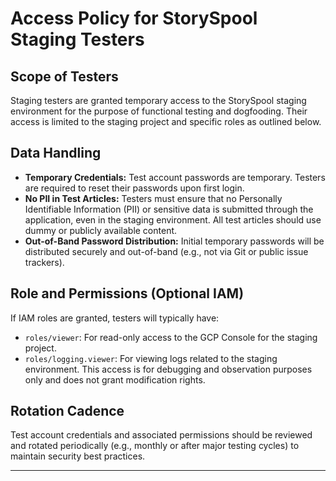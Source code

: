 # Access Policy for StorySpool Staging Testers

## Scope of Testers
Staging testers are granted temporary access to the StorySpool staging environment for the purpose of functional testing and dogfooding. Their access is limited to the staging project and specific roles as outlined below.

## Data Handling
- **Temporary Credentials:** Test account passwords are temporary. Testers are required to reset their passwords upon first login.
- **No PII in Test Articles:** Testers must ensure that no Personally Identifiable Information (PII) or sensitive data is submitted through the application, even in the staging environment. All test articles should use dummy or publicly available content.
- **Out-of-Band Password Distribution:** Initial temporary passwords will be distributed securely and out-of-band (e.g., not via Git or public issue trackers).

## Role and Permissions (Optional IAM)
If IAM roles are granted, testers will typically have:
- `roles/viewer`: For read-only access to the GCP Console for the staging project.
- `roles/logging.viewer`: For viewing logs related to the staging environment.
This access is for debugging and observation purposes only and does not grant modification rights.

## Rotation Cadence
Test account credentials and associated permissions should be reviewed and rotated periodically (e.g., monthly or after major testing cycles) to maintain security best practices.

---
